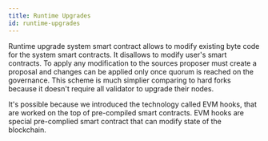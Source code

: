 ```yaml
---
title: Runtime Upgrades
id: runtime-upgrades
---
```


Runtime upgrade system smart contract allows to modify existing byte code for the system smart contracts. It disallows to modify user's smart contracts. To apply any modification to the sources proposer must create a proposal and changes can be applied only once quorum is reached on the governance. This scheme is much simplier comparing to hard forks because it doesn't require all validator to upgrade their nodes.

It's possible because we introduced the technology called EVM hooks, that are worked on the top of pre-compiled smart contracts. EVM hooks are special pre-complied smart contract that can modify state of the blockchain.